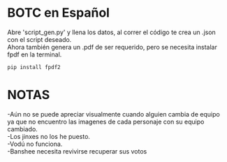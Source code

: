  # BOTC en Español 
 Abre 'script_gen.py' y llena los datos, al correr el código te crea un .json con el script deseado. <br>
 Ahora también genera un .pdf de ser requerido, pero se necesita instalar fpdf en la terminal.
```
pip install fpdf2
```

 # NOTAS
 -Aún no se puede apreciar visualmente cuando alguien cambia de equipo ya que no encuentro las imagenes de cada personaje con su equipo cambiado. <br> 
 -Los jinxes no los he puesto. <br>
 -Vodú no funciona. <br>
 -Banshee necesita revivirse recuperar sus votos